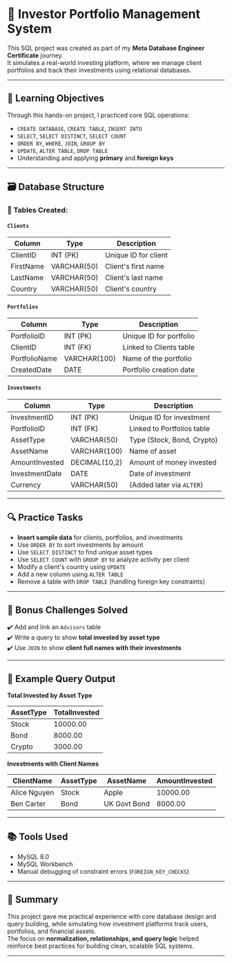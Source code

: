 # 💼 Investor Portfolio Management System

This SQL project was created as part of my **Meta Database Engineer Certificate** journey.  
It simulates a real-world investing platform, where we manage client portfolios and track their investments using relational databases.

---

## 🧠 Learning Objectives

Through this hands-on project, I practiced core SQL operations:

- `CREATE DATABASE`, `CREATE TABLE`, `INSERT INTO`
- `SELECT`, `SELECT DISTINCT`, `SELECT COUNT`
- `ORDER BY`, `WHERE`, `JOIN`, `GROUP BY`
- `UPDATE`, `ALTER TABLE`, `DROP TABLE`
- Understanding and applying **primary** and **foreign keys**

---

## 🗃️ Database Structure

### 📁 Tables Created:

#### `Clients`
| Column      | Type         | Description          |
|-------------|--------------|----------------------|
| ClientID    | INT (PK)     | Unique ID for client |
| FirstName   | VARCHAR(50)  | Client's first name  |
| LastName    | VARCHAR(50)  | Client's last name   |
| Country     | VARCHAR(50)  | Client's country     |

#### `Portfolios`
| Column        | Type         | Description               |
|---------------|--------------|---------------------------|
| PortfolioID   | INT (PK)     | Unique ID for portfolio   |
| ClientID      | INT (FK)     | Linked to Clients table   |
| PortfolioName | VARCHAR(100) | Name of the portfolio     |
| CreatedDate   | DATE         | Portfolio creation date   |

#### `Investments`
| Column         | Type          | Description                   |
|----------------|---------------|-------------------------------|
| InvestmentID   | INT (PK)      | Unique ID for investment      |
| PortfolioID    | INT (FK)      | Linked to Portfolios table    |
| AssetType      | VARCHAR(50)   | Type (Stock, Bond, Crypto)    |
| AssetName      | VARCHAR(100)  | Name of asset                 |
| AmountInvested | DECIMAL(10,2) | Amount of money invested      |
| InvestmentDate | DATE          | Date of investment            |
| Currency       | VARCHAR(50)   | (Added later via `ALTER`)     |

---

## 🔍 Practice Tasks

- **Insert sample data** for clients, portfolios, and investments
- Use `ORDER BY` to sort investments by amount
- Use `SELECT DISTINCT` to find unique asset types
- Use `SELECT COUNT` with `GROUP BY` to analyze activity per client
- Modify a client's country using `UPDATE`
- Add a new column using `ALTER TABLE`
- Remove a table with `DROP TABLE` (handling foreign key constraints)

---

## 🧩 Bonus Challenges Solved

✔️ Add and link an `Advisors` table  
✔️ Write a query to show **total invested by asset type**  
✔️ Use `JOIN` to show **client full names with their investments**

---

## 📸 Example Query Output

**Total Invested by Asset Type**

| AssetType | TotalInvested |
|-----------|---------------|
| Stock     | 10000.00      |
| Bond      | 8000.00       |
| Crypto    | 3000.00       |

**Investments with Client Names**

| ClientName     | AssetType | AssetName         | AmountInvested |
|----------------|-----------|-------------------|----------------|
| Alice Nguyen   | Stock     | Apple             | 10000.00       |
| Ben Carter     | Bond      | UK Govt Bond      | 8000.00        |

---

## 📚 Tools Used

- MySQL 8.0
- MySQL Workbench
- Manual debugging of constraint errors (`FOREIGN_KEY_CHECKS`)

---

## 🚀 Summary

This project gave me practical experience with core database design and query building, while simulating how investment platforms track users, portfolios, and financial assets.  
The focus on **normalization, relationships, and query logic** helped reinforce best practices for building clean, scalable SQL systems.

---
